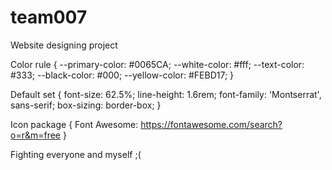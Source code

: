 # team007
Website designing project

Color rule {
    --primary-color: #0065CA;
    --white-color: #fff;
    --text-color: #333;
    --black-color: #000;
    --yellow-color: #FEBD17;
}

Default set {
    font-size: 62.5%;
    line-height: 1.6rem;
    font-family: 'Montserrat', sans-serif;
    box-sizing: border-box;
}

Icon package {
    Font Awesome: https://fontawesome.com/search?o=r&m=free
}

Fighting everyone and myself ;(
